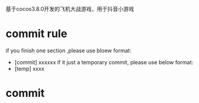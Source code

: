 基于cocos3.8.0开发的飞机大战游戏，用于抖音小游戏
# commit rule
if you finish one section ,please use bloew format:
- [commit] xxxxxx
if it just a temporary commit, please use below format: 
- [temp] xxxx

# commit
